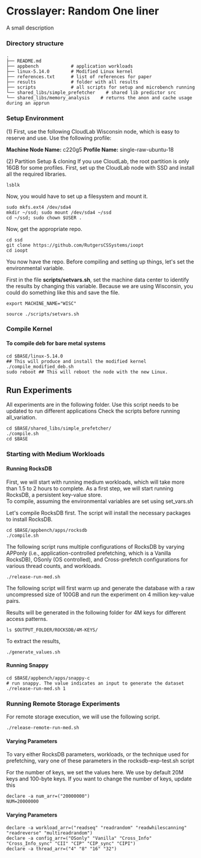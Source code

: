 Crosslayer: Random One liner
==================================================

A small description


### Directory structure
```
.
├── README.md
├── appbench            # application workloads
├── linux-5.14.0        # Modified Linux kernel
├── references.txt      # list of references for paper
├── results             # folder with all results 
├── scripts             # all scripts for setup and microbench running
└── shared_libs/simple_prefetcher    # shared lib predictor src
└── shared_libs/memory_analysis    # returns the anon and cache usage during an apprun
```

### Setup Environment

(1) First, use the following CloudLab Wisconsin node, which is easy to reserve and use. Use the following profile:

**Machine Node Name:** c220g5 
**Profile Name:** single-raw-ubuntu-18

(2) Partition Setup & cloning
If you use CloudLab, the root partition is only 16GB for some profiles.
First, set up the CloudLab node with SSD and install all the required libraries.
```
lsblk
```

Now, you would have to set up a filesystem and mount it. 

```
sudo mkfs.ext4 /dev/sda4
mkdir ~/ssd; sudo mount /dev/sda4 ~/ssd
cd ~/ssd; sudo chown $USER .
```

Now, get the appropriate repo.
```
cd ssd
git clone https://github.com/RutgersCSSystems/ioopt
cd ioopt
```

You now have the repo. Before compiling and setting up things, let's set the environmental variable.

First in the file **scripts/setvars.sh**, set the machine data center to identify the results by changing this variable. 
Because we are using Wisconsin, you could do something like this and save the file.
```
export MACHINE_NAME="WISC"
```  
```
source ./scripts/setvars.sh 
```

### Compile Kernel

#### To compile deb for bare metal systems
```
cd $BASE/linux-5.14.0
## This will produce and install the modified kernel
./compile_modified_deb.sh 
sudo reboot ## This will reboot the node with the new Linux. 
```

## Run Experiments
All experiments are in the following folder. Use this script needs to be updated to run different applications Check the scripts before running all_variation.
```
cd $BASE/shared_libs/simple_prefetcher/
./compile.sh
cd $BASE
```

### Starting with Medium Workloads

#### Running RocksDB
First, we will start with running medium workloads, which will take more than 1.5 to 2 hours to complete.
As a first step, we will start running RocksDB, a persistent key-value store.  
To compile, assuming the environmental variables are set using set_vars.sh

Let's compile RocksDB first. The script will install the necessary packages to install RocksDB.
```
cd $BASE/appbench/apps/rocksdb
./compile.sh
```

The following script runs multiple configurations of RocksDB by varying APPonly (i.e., application-controlled prefetching, which is a Vanilla RocksDB), 
OSonly (OS controlled), and Cross-prefetch configurations for various thread counts, and workloads.
```
./release-run-med.sh
```
The following script will first warm up and generate the database with a raw uncompressed size of 100GB and run the experiment on 4 million key-value pairs.   

Results will be generated in the following folder for 4M keys for different access patterns.
```
ls $OUTPUT_FOLDER/ROCKSDB/4M-KEYS/
```

To extract the results, 
```
./generate_values.sh
```

#### Running Snappy
```
cd $BASE/appbench/apps/snappy-c
# run snappy. The value indicates an input to generate the dataset
./release-run-med.sh 1 
```


### Running Remote Storage Experiments

For remote storage execution, we will use the following script. 
```
./release-remote-run-med.sh
```


#### Varying Parameters
To vary either RocksDB parameters, workloads, or the technique used for prefetching, vary one of these parameters in the 
rocksdb-exp-test.sh script

For the number of keys, we set the values here. We use by default 20M keys and 100-byte keys. If you want to change the number 
of keys, update this
```
declare -a num_arr=("20000000")
NUM=20000000
```

#### Varying Parameters
```
declare -a workload_arr=("readseq" "readrandom" "readwhilescanning" "readreverse" "multireadrandom")
declare -a config_arr=("OSonly" "Vanilla" "Cross_Info" "Cross_Info_sync" "CII" "CIP" "CIP_sync" "CIPI")
declare -a thread_arr=("4" "8" "16" "32")
```




